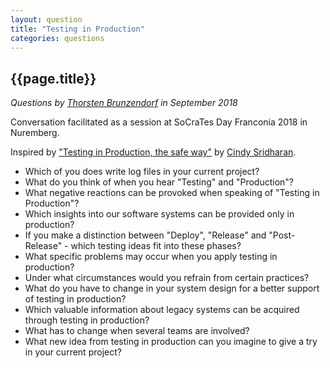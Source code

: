 ```yaml
---
layout: question
title: "Testing in Production"
categories: questions
---
```


<h2>{{page.title}}</h2>

<p><em>Questions by <a href="https://twitter.com/thbrunzendorf">Thorsten Brunzendorf</a> in September 2018</em></p>

<p>Conversation facilitated as a session at SoCraTes Day Franconia 2018 in Nuremberg.</p>
<p>Inspired by <a href="https://medium.com/@copyconstruct/testing-in-production-the-safe-way-18ca102d0ef1">"Testing in Production, the safe way"</a> by <a href="https://twitter.com/copyconstruct">Cindy Sridharan</a>.</p>

<ul>
<li>Which of you does write log files in your current project?</li>
<li>What do you think of when you hear "Testing" and "Production"?</li>
<li>What negative reactions can be provoked when speaking of "Testing in Production"?</li>
<li>Which insights into our software systems can be provided only in production?</li>
<li>If you make a distinction between "Deploy", "Release" and "Post-Release" - which testing ideas fit into these phases?</li>
<li>What specific problems may occur when you apply testing in production?</li>
<li>Under what circumstances would you refrain from certain practices?</li>
<li>What do you have to change in your system design for a better support of testing in production?</li>
<li>Which valuable information about legacy systems can be acquired through testing in production?</li>
<li>What has to change when several teams are involved?</li>
<li>What new idea from testing in production can you imagine to give a try in your current project?</li>
</ul>
